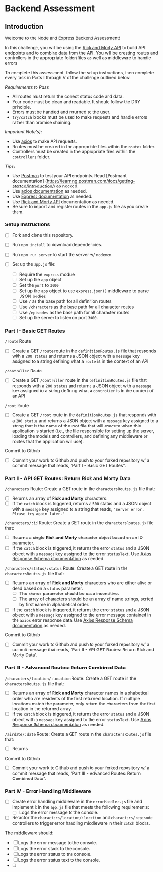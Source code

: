 # Backend Assessment

## Introduction

Welcome to the Node and Express Backend Assessment!

In this challenge, you will be using the [Rick and Morty API](https://rickandmortyapi.com/documentation/) to build API endpoints and to combine data from the API. You will be creating routes and controllers in the appropriate folder/files as well as middleware to handle errors.

To complete this assessment, follow the setup instructions, then complete every task in Parts I through V of the challenge outlined below.

_Requirements to Pass_

- All routes must return the correct status code and data.
- Your code must be clean and readable. It should follow the DRY principle.
- Errors must be handled and returned to the user.
- `try/catch` blocks must be used to make requests and handle errors rather than promise chaining.

_Important Note(s):_

- Use [axios](https://www.npmjs.com/package/axios) to make API requests.
- Routes must be created in the appropriate files within the `routes` folder.
- Controllers must be created in the appropriate files within the `controllers` folder.

_Tips:_

- Use [Postman](https://www.postman.com/downloads/) to test your API endpoints. Read [Postmant documentation] (https://learning.postman.com/docs/getting-started/introduction/) as needed.
- Use [axios documentation](https://www.npmjs.com/package/axios) as needed.
- Use [Express documentation](https://expressjs.com/en/4x/api.html) as needed.
- Use [Rick and Morty API](https://rickandmortyapi.com/documentation/) documentation as needed.
- Be sure to import and register routes in the `app.js` file as you create them.

### Setup Instructions

- [ ] Fork and clone this repository.
- [ ] Run `npm install` to download dependencies.
- [ ] Run `npm run server` to start the server w/ `nodemon`.
- [ ] Set up the `app.js` file:

  - [ ] Require the `express` module
  - [ ] Set up the `app` object
  - [ ] Set the `port` to `3000`
  - [ ] Set up the `app` object to use `express.json()` middleware to parse JSON bodies
  - [ ] Use `/` as the base path for all definition routes
  - [ ] Use `/characters` as the base path for all character routes
  - [ ] Use `/episodes` as the base path for all character routes
  - [ ] Set up the server to listen on port `3000`.

### Part I - Basic GET Routes

`/route` Route

- [ ] Create a GET `/route` route in the `definitionRoutes.js` file that responds with a `200 status` and returns a JSON object with a `message` key assigned to a string defining what a `route` is in the context of an API

`/controller` Route

- [ ] Create a GET `/controller` route in the `definitionRoutes.js` file that responds with a `200 status` and returns a JSON object with a `message` key assigned to a string defining what a `controller` is in the context of an API

`/root` Route

- [ ] Create a GET `/root` route in the `definitionRoutes.js` that responds with a `200 status` and returns a JSON object with a `message` key assigned to a string that is the name of the root file that will execute when this application is started (i.e., the file responsible for setting up the server, loading the models and controllers, and defining any middleware or routes that the application will use).

Commit to Github

- [ ] Commit your work to Github and push to your forked repository w/ a commit message that reads, "Part I - Basic GET Routes".

### Part II - API GET Routes: Return Rick and Morty Data

`/characters` Route:
Create a GET route in the `charactersRoutes.js` file that:

- [ ] Returns an array of **Rick and Morty** characters.
- [ ] If the `catch` block is triggered, returns a `500` status and a JSON object with a `message` key assigned to a string that reads, `"Server error. Please try again later."`

`/characters/:id` Route:
Create a GET route in the `charactersRoutes.js` file that:

- [ ] Returns a single **Rick and Morty** character object based on an ID parameter.
- [ ] If the `catch` block is triggered, it returns the error `status` and a JSON object with a `message` key assigned to the error `statusText`. Use [Axios Response Schema documentation](https://axios-http.com/docs/res_schema) as needed.

`/characters/status/:status` Route:
Create a GET route in the `charactersRoutes.js` file that:

- [ ] Returns an array of **Rick and Morty** characters who are either alive or dead based on a `status` parameter.
  - [ ] The `status` parameter should be case insensitive.
  - [ ] The array of characters should be an array of name strings, sorted by first name in alphabetical order.
- [ ] If the `catch` block is triggered, it returns the error `status` and a JSON object with a `message` key assigned to the error message contained in the `axios` error response data. Use [Axios Response Schema documentation](https://axios-http.com/docs/res_schema) as needed.

Commit to Github

- [ ] Commit your work to Github and push to your forked repository w/ a commit message that reads, "Part II - API GET Routes: Return Rick and Morty Data".

### Part III - Advanced Routes: Return Combined Data

`/characters/location/:location` Route:
Create a GET route in the `charactersRoutes.js` file that:

- [ ] Returns an array of **Rick and Morty** character names in alphabetical order who are residents of the first returned location. If multiple locations match the parameter, only return the characters from the first location in the returned array.
- [ ] If the `catch` block is triggered, it returns the error `status` and a JSON object with a `message` key assigned to the error `statusText`. Use [Axios Response Schema documentation](https://axios-http.com/docs/res_schema) as needed.

`/airdate/:date` Route:
Create a GET route in the `charactersRoutes.js` file that:
- [ ] Returns 

Commit to Github

- [ ] Commit your work to Github and push to your forked repository w/ a commit message that reads, "Part III - Advanced Routes: Return Combined Data".

### Part IV - Error Handling Middleware

- [ ] Create error handling middleware in the `errorHandler.js` file and implement it in the `app.js` file that meets the following requirements:
  - [ ] Logs the error message to the console.
- [ ] Refactor the `characters/location/:location` and `characters/:episode` controllers to trigger error handling middleware in their `catch` blocks.

The middleware should:

- [ ] Logs the error message to the console.
- [ ] Logs the error stack to the console.
- [ ] Logs the error status to the console.
- [ ] Logs the error status text to the console.
- [ ]

